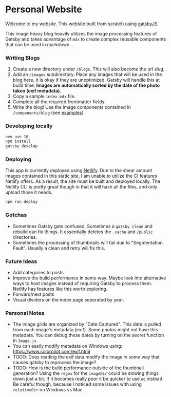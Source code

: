 # Personal Website

Welcome to my website. This website built from scratch using [gatsbyJS](https://www.gatsbyjs.org/)

This image heavy blog heavily utilizes the image processing features of Gatsby and takes advantage of `mdx` to create complex reusable components that can be used in markdown.

### Writing Blogs
1) Create a new directory under `/blogs`. This will also become the url slug.
2) Add an `/images` subdirectory. Place any images that will be used in the blog here. It is okay if they are unoptimized. Gatsby will handle this at build time. **Images are automatically sorted by the date of the photo taken (exif metadata).**
3) Copy a sample `index.mdx` file.
4) Complete all the required frontmatter fields.
5) Write the blog! Use the image components contained in `/components/blog` (see [examples](https://github.com/eslawski/personal-website/blob/master/docs/samples.txt))

### Developing locally
```sh
nvm use 10
npm install
gatsby develop
```

### Deploying
This app is currently deployed using [Netlify](https://www.netlify.com). Due to the shear amount images contained in this static site, I am unable to utilize the CI features Netlify offers. As a result, the site must be built and deployed locally. The Netlify CLI is pretty great though in that it will hash all the files, and only upload those it needs.

```sh
npm run deploy
```

### Gotchas
* Sometimes Gatsby gets confused. Sometimes a `gatsby clean` and rebuild can fix things. It essentially deletes the `.cache` and `/public` directories.
* Sometimes the processing of thumbnails will fail due to "Segmentation Fault". Usually a clean and retry will fix this.

### Future Ideas
* Add categories to posts
* Improve the build performance in some way. Maybe look into alternative ways to host images instead of requiring Gatsby to process them. Netlify has features like this worth exploring.
* Forward/next posts
* Visual dividers on the index page seperated by year.

### Personal Notes
* The image grids are organized by "Date Captured". This date is pulled from each image's metadata (exif). Some photos might not have this metadata. You can debug these dates by turning on the secret function in `Image.js`.
* You can easily modify metadata on Windows using: https://www.colorpilot.com/exif.html
* TODO: Does reading the exif data modify the image in some way that causes gatsby to reprocess the image?
* TODO: How is the build performance outside of the thumbnail generation? Using the `regex` for the `imageDir` could be slowing things down just a bit. If it becomes really poor it be quicker to use `eq` instead. Be careful though, because I noticed some issues with using `relativeDir` on Windows vs Mac.

